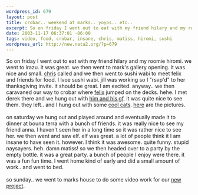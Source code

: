 ```yaml
--- 
wordpress_id: 679
layout: post
title: crobar.. weekend at marks.. yoyos.. etc..
excerpt: So on friday I went out to eat with my friend hilary and my roomie hiromi. we went to irazu. it was great. we then went to mark's gallery opening. it was nice and small. chris called and we then went to sushi wabi to meet felix and friends for food. I lvoe sushi wabi. jill was worki...
date: 2003-11-17 06:37:01 -06:00
tags: video, food, crobar, insane, chris, matiss, hiromi, sushi
wordpress_url: http://new.nata2.org/?p=679
---
```

So on friday I went out to eat with my friend hilary and my roomie hiromi. we went to irazu. it was great. we then went to mark's gallery opening. it was nice and small. <a href="http://nata2.info/?path=pictures%2Fevents%2Ffelix_at_crobar_03&amp;img=felix%20at%20crobar%20043.jpg">chris</a> called and we then went to sushi wabi to meet felix and friends for food. I lvoe sushi wabi. jill was working so I "rsvp'd" to her thanksgiving invite. it should be great. I am excited. anyway.. we then caravaned our way to crobar where <a href="http://nata2.info/?path=pictures%2Fevents%2Ffelix_at_crobar_03&amp;img=felix%20at%20crobar%20010.jpg">felix</a> jumped on the decks. hehe. I met derek there and we hung out with <a href="http://nata2.info/?path=pictures%2Fevents%2Ffelix_at_crobar_03&amp;img=felix%20at%20crobar%20007.jpg">him and his gf</a>. it was quite nice to see them. they left.. and I hung out with some <a href="http://nata2.info/?path=pictures%2Fevents%2Ffelix_at_crobar_03&amp;img=felix%20at%20crobar%20027.jpg">cool cats</a>. <a href="http://nata2.info/?path=pictures%2Fevents%2Ffelix_at_crobar_03">here</a> are the pictures.<br/><br/>on saturday we hung out and played around and eventually made it to dinner at bouna terra with a bunch of friends. it was really nice to see my friend anna. I haven't seen her in a long time so it was rather nice to see her. we then went and saw elf. elf was great. a lot of people think it I am insane to have seen it. however. I think it was awesome. quite funny. stupid naysayers. heh. damn matiss! so we then headed over to a party by the empty bottle. it was a great party. a bunch of people I enjoy were there. it was a fun fun time. I went home kind of early and did a small amount of work.. and went to bed. <br/><br/>so sunday.. we went to marks house to do some video work for our <a href="http://www.learntoyoyo.com">new project</a>.
